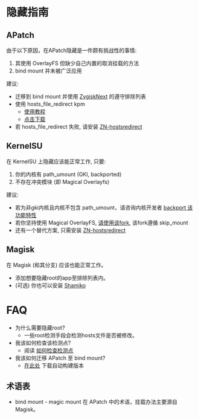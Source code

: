 # 隐藏指南

## APatch
 由于以下原因，在APatch隐藏是一件颇有挑战性的事情:
  1. 其使用 OverlayFS 但缺少自己内置的取消挂载的方法
  2. bind mount 并未被广泛应用

 建议: 
   - 迁移到 bind mount 并使用 [ZygiskNext](https://github.com/Dr-TSNG/ZygiskNext) 的遵守排除列表
   - 使用 hosts_file_redirect kpm
      - [使用教程](https://github.com/bindhosts/bindhosts/issues/3)
      - [点击下载](https://github.com/AndroidPatch/kpm/releases)
   - 若 hosts_file_redirect 失败, 请安装 [ZN-hostsredirect](https://github.com/aviraxp/ZN-hostsredirect/releases)

## KernelSU
 在 KernelSU 上隐藏应该能正常工作, 只要:
  1. 你的内核有 path_umount (GKI, backported)
  2. 不存在冲突模块 (即 Magical Overlayfs)

 建议:
  - 若为非gki内核且内核不包含 path_umount，请咨询内核开发者 [backport 该功能特性](https://github.com/tiann/KernelSU/pull/1464)
  - 若你坚持使用 Magical OverlayFS, [请使用该fork](https://github.com/backslashxx/magic_overlayfs), 该fork遵循 skip_mount
  - 还有一个替代方案, 只需安装 [ZN-hostsredirect](https://github.com/aviraxp/ZN-hostsredirect/releases)

## Magisk
 在 Magisk (和其分支) 应该也能正常工作。
 - 添加想要隐藏root的app至排除列表内。
 - (可选) 你也可以安装 [Shamiko](https://github.com/LSPosed/LSPosed.github.io/releases/)

# FAQ
 - 为什么需要隐藏root?
   - 一些root检测手段会检测hosts文件是否被修改。
 - 我该如何检查该检测点?
   - 阅读 [如何检查检测点](https://github.com/bindhosts/bindhosts/issues/4)
 - 我该如何迁移 APatch 至 bind mount?
   - [在此处](https://github.com/bmax121/APatch/actions) 下载自动构建版本

## 术语表
 - bind mount - magic mount 在 APatch 中的术语，挂载办法主要源自 Magisk。
